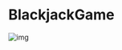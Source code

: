 # BlackjackGame

![img](https://upload.wikimedia.org/wikipedia/commons/thumb/9/99/Unofficial_JavaScript_logo_2.svg/1200px-Unofficial_JavaScript_logo_2.svg.png)
